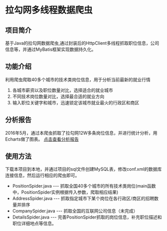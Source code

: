 # 拉勾网多线程数据爬虫
## 项目简介 
基于Java的拉勾网数据爬虫,通过封装后的HttpClient多线程抓取职位信息，公司信息等，并通过MyBatis框架实现数据持久化。

## 功能介绍
利用爬虫爬取40多个城市的技术类岗位信息，用于分析当前最新的就业行情

1. 各城市薪资以及职位数量对比，选择适合的就业城市
2. 不同技术岗位数量对比，选择最合适的就业方向
3. 输入职位关键字和城市，迅速锁定该城市就业最火的行政区和商区

## 分析报告
2016年5月，通过本爬虫抓取了拉勾网12W多条岗位信息，并进行统计分析，用Echarts做了图表。
[点击查看分析报告](http://www.codinghx.com/lagou/report.html)

## 使用方法
下载本项目到本地，并通过项目的sql文件创建MySQL表，修改conf.xml的数据库连接信息，然后运行相应的爬虫即可。

* PositionSpider.java --- 抓取全国40多个城市的所有技术类岗位(main函数中，PositionSpider实例根据传入参数，爬取相应结果)
* AddressSpider.java --- 抓取指定城市下某个岗位在各行政区/商区的招聘数量并排序 
* CompanySpider.java --- 抓取全国的互联网公司信息（未完成）
* DetailsSpider.java --- 完善PositionSpider抓取的岗位信息，补充职位描述和职位详细地点等信息。	
